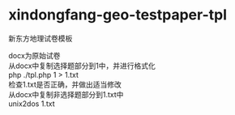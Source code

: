 # xindongfang-geo-testpaper-tpl
新东方地理试卷模板  
  
docx为原始试卷  
从docx中复制选择题部分到1中，并进行格式化  
php ./tpl.php 1 > 1.txt  
检查1.txt是否正确，并做出适当修改  
从docx中复制非选择题部分到1.txt中  
unix2dos 1.txt  
